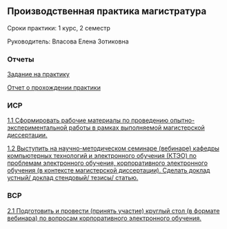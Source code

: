 ## Производственная практика магистратура
Сроки практики: 1 курс, 2 семестр

Руководитель: Власова Елена Зотиковна
### Отчеты
[Задание на практику]()

[Отчет о прохождении практики]()
### ИСР
[1.1 Сформировать рабочие материалы по проведению опытно-экспериментальной работы в рамках выполняемой магистерской диссертации.]()

[1.2 Выступить на научно-методическом семинаре (вебинаре) кафедры компьютерных технологий и электронного обучения (КТЭО) по проблемам электронного обучения, корпоративного электронного обучения (в контексте магистерской диссертации). Сделать доклад устный/ доклад стендовый/ тезисы/ статью.](https://github.com/polinalazebnikova/Practice-mag-1-2023-june/blob/master/%D0%97%D0%B0%D0%B4%D0%B0%D0%BD%D0%B8%D1%8F/%D0%9B%D0%B0%D0%B7%D0%B5%D0%B1%D0%BD%D0%B8%D0%BA%D0%BE%D0%B2%D0%B0%20%D0%9F%D0%BE%D0%BB%D0%B8%D0%BD%D0%B0%20%D0%98%D0%A1%D0%A0%202.docx)

### ВСР

[2.1 Подготовить и провести (принять участие) круглый стол (в формате вебинара) по вопросам корпоративного электронного обучения.](https://github.com/polinalazebnikova/Practice-mag-1-2023-june/blob/master/%D0%97%D0%B0%D0%B4%D0%B0%D0%BD%D0%B8%D1%8F/%D0%9B%D0%B0%D0%B7%D0%B5%D0%B1%D0%BD%D0%B8%D0%BA%D0%BE%D0%B2%D0%B0%20%D0%9F%D0%BE%D0%BB%D0%B8%D0%BD%D0%B0%20%D0%92%D0%A1%D0%A0%201.docx)

